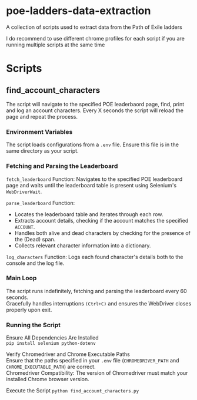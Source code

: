 # poe-ladders-data-extraction
A collection of scripts used to extract data from the Path of Exile ladders

I do recommend to use different chrome profiles for each script if you are running multiple scripts at the same time

# Scripts

## find_account_characters
The script will navigate to the specified POE leaderbaord page, find, print and log an account characters. Every X seconds the script will reload the page and repeat the process.

### Environment Variables
The script loads configurations from a `.env` file. Ensure this file is in the same directory as your script.

### Fetching and Parsing the Leaderboard
`fetch_leaderboard` Function: Navigates to the specified POE leaderboard page and waits until the leaderboard table is present using Selenium's `WebDriverWait`.

`parse_leaderboard` Function: 
+ Locates the leaderboard table and iterates through each row.
+ Extracts account details, checking if the account matches the specified `ACCOUNT`.
+ Handles both alive and dead characters by checking for the presence of the (Dead) span.
+ Collects relevant character information into a dictionary.

`log_characters` Function: Logs each found character's details both to the console and the log file.

### Main Loop
The script runs indefinitely, fetching and parsing the leaderboard every 60 seconds.  
Gracefully handles interruptions `(Ctrl+C)` and ensures the WebDriver closes properly upon exit.

### Running the Script
Ensure All Dependencies Are Installed  
`pip install selenium python-dotenv`

Verify Chromedriver and Chrome Executable Paths  
Ensure that the paths specified in your `.env` file (`CHROMEDRIVER_PATH` and `CHROME_EXECUTABLE_PATH`) are correct.  
Chromedriver Compatibility: The version of Chromedriver must match your installed Chrome browser version.

Execute the Script
`python find_account_characters.py`

